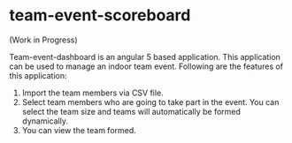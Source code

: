 # team-event-scoreboard

(Work in Progress)

Team-event-dashboard is an angular 5 based application. This application can be used to manage an indoor team event. Following are the features of this application: 
1) Import the team members via CSV file.
2) Select team members who are going to take part in the event. You can select the team size and teams will automatically be formed dynamically.
3) You can view the team formed.
